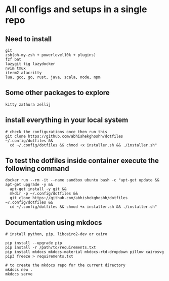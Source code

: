 # All configs and setups in a single repo


## Need to install 
```
git
zsh(oh-my-zsh + powerlevel10k + plugins)
fzf bat 
lazygit tig lazydocker
nvim tmux 
iterm2 alacritty
lua, gcc, go, rust, java, scala, node, npm
```

## Some other packages to explore
```
kitty zathura zellij
```

## install everything in your local system
```
# check the configurations once then run this
git clone https://github.com/abhishekghoshh/dotfiles ~/.config/dotfiles &&
  cd ~/.config/dotfiles && chmod +x installer.sh && ./installer.sh"
```


## To test the dotfiles inside container execute the following command
```
docker run --rm -it --name sandbox ubuntu bash -c "apt-get update && apt-get upgrade -y && 
  apt-get install -y git &&
  mkdir -p ~/.config/dotfiles &&
  git clone https://github.com/abhishekghoshh/dotfiles ~/.config/dotfiles &&
  cd ~/.config/dotfiles && chmod +x installer.sh && ./installer.sh"
```


## Documentation using mkdocs
```
# install python, pip, libcairo2-dev or cairo

pip install --upgrade pip
pip install -r /path/to/requirements.txt
pip install mkdocs mkdocs-material mkdocs-rtd-dropdown pillow cairosvg
pip3 freeze > requirements.txt

# to create the mkdocs repo for the current directory
mkdocs new . 
mkdocs serve
```